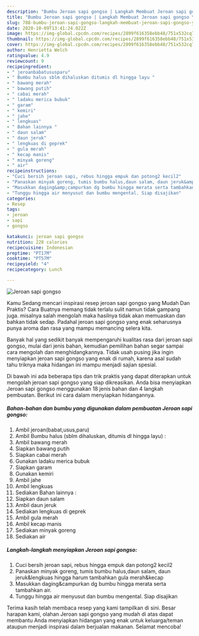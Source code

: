 ```yaml
---
description: "Bumbu Jeroan sapi gongso | Langkah Membuat Jeroan sapi gongso Yang Sempurna"
title: "Bumbu Jeroan sapi gongso | Langkah Membuat Jeroan sapi gongso Yang Sempurna"
slug: 788-bumbu-jeroan-sapi-gongso-langkah-membuat-jeroan-sapi-gongso-yang-sempurna
date: 2020-10-09T13:41:24.022Z
image: https://img-global.cpcdn.com/recipes/2899f616358ebb48/751x532cq70/jeroan-sapi-gongso-foto-resep-utama.jpg
thumbnail: https://img-global.cpcdn.com/recipes/2899f616358ebb48/751x532cq70/jeroan-sapi-gongso-foto-resep-utama.jpg
cover: https://img-global.cpcdn.com/recipes/2899f616358ebb48/751x532cq70/jeroan-sapi-gongso-foto-resep-utama.jpg
author: Henrietta Welch
ratingvalue: 4.9
reviewcount: 9
recipeingredient:
- " jeroanbabatususparu"
- " Bumbu halus sblm dihaluskan ditumis dl hingga layu "
- " bawang merah"
- " bawang putih"
- " cabai merah"
- " ladaku merica bubuk"
- " garam"
- " kemiri"
- " jahe"
- " lengkuas"
- " Bahan lainnya "
- " daun salam"
- " daun jeruk"
- " lengkuas di geprek"
- " gula merah"
- " kecap manis"
- " minyak goreng"
- " air"
recipeinstructions:
- "Cuci bersih jeroan sapi, rebus hingga empuk dan potong2 kecil2"
- "Panaskan minyak goreng, tumis bumbu halus,daun salam, daun jeruk&amp;lengkuas hingga harum tambahkan gula merah&amp;kecap"
- "Masukkan daging&amp;campurkan dg bumbu hingga merata serta tambahkan air."
- "Tunggu hingga air menyusut dan bumbu mengental. Siap disajikan"
categories:
- Resep
tags:
- jeroan
- sapi
- gongso

katakunci: jeroan sapi gongso 
nutrition: 228 calories
recipecuisine: Indonesian
preptime: "PT17M"
cooktime: "PT57M"
recipeyield: "4"
recipecategory: Lunch

---
```



![Jeroan sapi gongso](https://img-global.cpcdn.com/recipes/2899f616358ebb48/751x532cq70/jeroan-sapi-gongso-foto-resep-utama.jpg)

Kamu Sedang mencari inspirasi resep jeroan sapi gongso yang Mudah Dan Praktis? Cara Buatnya memang tidak terlalu sulit namun tidak gampang juga. misalnya salah mengolah maka hasilnya tidak akan memuaskan dan bahkan tidak sedap. Padahal jeroan sapi gongso yang enak seharusnya punya aroma dan rasa yang mampu memancing selera kita.



Banyak hal yang sedikit banyak mempengaruhi kualitas rasa dari jeroan sapi gongso, mulai dari jenis bahan, kemudian pemilihan bahan segar sampai cara mengolah dan menghidangkannya. Tidak usah pusing jika ingin menyiapkan jeroan sapi gongso yang enak di rumah, karena asal sudah tahu triknya maka hidangan ini mampu menjadi sajian spesial.


Di bawah ini ada beberapa tips dan trik praktis yang dapat diterapkan untuk mengolah jeroan sapi gongso yang siap dikreasikan. Anda bisa menyiapkan Jeroan sapi gongso menggunakan 18 jenis bahan dan 4 langkah pembuatan. Berikut ini cara dalam menyiapkan hidangannya.

<!--inarticleads1-->

##### Bahan-bahan dan bumbu yang digunakan dalam pembuatan Jeroan sapi gongso:

1. Ambil  jeroan(babat,usus,paru)
1. Ambil  Bumbu halus (sblm dihaluskan, ditumis dl hingga layu) :
1. Ambil  bawang merah
1. Siapkan  bawang putih
1. Siapkan  cabai merah
1. Gunakan  ladaku merica bubuk
1. Siapkan  garam
1. Gunakan  kemiri
1. Ambil  jahe
1. Ambil  lengkuas
1. Sediakan  Bahan lainnya :
1. Siapkan  daun salam
1. Ambil  daun jeruk
1. Sediakan  lengkuas di geprek
1. Ambil  gula merah
1. Ambil  kecap manis
1. Sediakan  minyak goreng
1. Sediakan  air




<!--inarticleads2-->

##### Langkah-langkah menyiapkan Jeroan sapi gongso:

1. Cuci bersih jeroan sapi, rebus hingga empuk dan potong2 kecil2
1. Panaskan minyak goreng, tumis bumbu halus,daun salam, daun jeruk&amp;lengkuas hingga harum tambahkan gula merah&amp;kecap
1. Masukkan daging&amp;campurkan dg bumbu hingga merata serta tambahkan air.
1. Tunggu hingga air menyusut dan bumbu mengental. Siap disajikan




Terima kasih telah membaca resep yang kami tampilkan di sini. Besar harapan kami, olahan Jeroan sapi gongso yang mudah di atas dapat membantu Anda menyiapkan hidangan yang enak untuk keluarga/teman ataupun menjadi inspirasi dalam berjualan makanan. Selamat mencoba!
